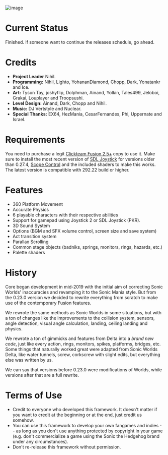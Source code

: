 ![image](https://user-images.githubusercontent.com/66818008/143420945-0be3888e-573f-45be-b34f-399f30e1d252.png)

# Current Status

Finished. If someone want to continue the releases schedule, go ahead.

# Credits

- **Project Leader** Nihil.
- **Programming:** Nihil, Lighto, YohananDiamond, Chopp, Dark, Yonatankr and Ice.
- **Art:** Tyson Tay, joshyflip, Dolphman, Ainand, Yolkin, Tales499, Jeloboi, Grakai, Louplayer and Troopsushi.
- **Level Design:** Ainand, Dark, Chopp and Nihil.
- **Music:** DJ Vertstyle and Nuclear.
- **Special Thanks:** EX64, HezMania, CesarFernandes, Phi, Uppernate and Israel.

# Requirements

You need to purchase a legit [Clickteam Fusion 2.5+](https://store.steampowered.com/bundle/10632/Standard/) copy to use it. Make sure to install the most recent version of [SDL Joystick](https://github.com/PiKeyAr/SDLJoystick/releases/tag/1.67) for versions older than 0.27.4, [Scope Control](https://github.com/Uppernate/ScopeControlPublic) and the included shaders to make this works. The latest version is compatible with 292.22 build or higher.

# Features

- 360 Platform Movement
- Accurate Physics
- 6 playable characters with their respective abilities
- Support for gamepad using Joystick 2 or SDL Joystick (PKR).
- 3D Sound System
- Options (BGM and SFX volume control, screen size and save system)
- Act transition system
- Parallax Scrolling
- Common stage objects (badniks, springs, monitors, rings, hazards, etc.)
- Palette shaders

# History

Core began development in mid-2019 with the initial aim of correcting Sonic Worlds' inaccuracies and revamping it to the Sonic Mania style. But from the 0.23.0 version we decided to rewrite everything from scratch to make use of the contemporary Fusion features. 

We rewrote the same methods as Sonic Worlds in some situations, but with a ton of changes like the improvements to the collision system, sensors, angle detection, visual angle calculation, landing, ceiling landing and physics. 

We rewrote a ton of gimmicks and features from Delta into a *brand new code*, just like every action, rings, monitors, spikes, platforms, bridges, etc. Some things that naturally worked great were adapted from Sonic Worlds Delta, like water tunnels, screw, corkscrew with slight edits, but everything else was written by us. 

We can say that versions before 0.23.0 were modifications of Worlds, while versions after that are a full rewrite.

# Terms of Use

- Credit to everyone who developed this framework. It doesn't matter if you want to credit at the beginning or at the end, just credit us somehow.
- You can use this framework to develop your own fangames and indies -- as long as you don't use anything protected by copyright in your game (e.g. don't commercialize a game using the Sonic the Hedgehog brand under any circumstances).
- Don't re-release this framework without permission.

